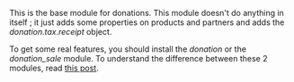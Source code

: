 This is the base module for donations. This module doesn't do anything
in itself ; it just adds some properties on products and partners and
adds the *donation.tax.receipt* object.

To get some real features, you should install the *donation* or the
*donation_sale* module. To understand the difference between these 2
modules, read [this post](https://github.com/OCA/donation/issues/22).
